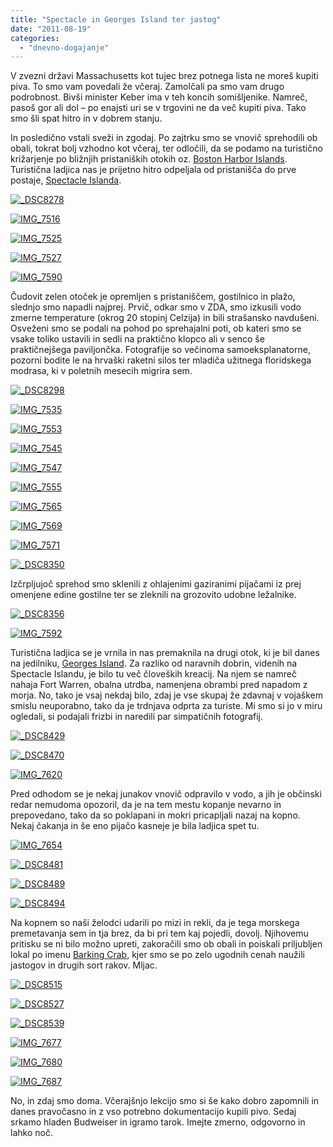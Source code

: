 ```yaml
---
title: "Spectacle in Georges Island ter jastog"
date: "2011-08-19"
categories:
  - "dnevno-dogajanje"
---
```


V zvezni državi Massachusetts kot tujec brez potnega lista ne moreš kupiti piva. To smo vam povedali že včeraj. Zamolčali pa smo vam drugo podrobnost. Bivši minister Keber ima v teh koncih somišljenike. Namreč, pasoš gor ali dol – po enajsti uri se v trgovini ne da več kupiti piva. Tako smo šli spat hitro in v dobrem stanju.

In posledično vstali sveži in zgodaj. Po zajtrku smo se vnovič sprehodili ob obali, tokrat bolj vzhodno kot včeraj, ter odločili, da se podamo na turistično križarjenje po bližnjih pristaniških otokih oz. [Boston Harbor Islands](http://en.wikipedia.org/wiki/Boston_Harbor_Islands_National_Recreation_Area). Turistična ladjica nas je prijetno hitro odpeljala od pristanišča do prve postaje, [Spectacle Islanda](http://en.wikipedia.org/wiki/Spectacle_Island_\(Massachusetts\)).

[![_DSC8278](/images/amerika/dsc8278.jpg "_DSC8278")](/images/amerika/dsc8278.jpg)

[![IMG_7516](/images/amerika/img_7516.jpg "IMG_7516")](/images/amerika/img_7516.jpg)

[![IMG_7525](/images/amerika/img_7525.jpg "IMG_7525")](/images/amerika/img_7525.jpg)

[![IMG_7527](/images/amerika/img_7527.jpg "IMG_7527")](/images/amerika/img_7527.jpg)

[![IMG_7590](/images/amerika/img_7590.jpg "IMG_7590")](/images/amerika/img_7590.jpg)

Čudovit zelen otoček je opremljen s pristaniščem, gostilnico in plažo, slednjo smo napadli najprej. Prvič, odkar smo v ZDA, smo izkusili vodo zmerne temperature (okrog 20 stopinj Celzija) in bili strašansko navdušeni. Osveženi smo se podali na pohod po sprehajalni poti, ob kateri smo se vsake toliko ustavili in sedli na praktično klopco ali v senco še praktičnejšega paviljončka. Fotografije so večinoma samoeksplanatorne, pozorni bodite le na hrvaški raketni silos ter mladiča užitnega floridskega modrasa, ki v poletnih mesecih migrira sem.

[![_DSC8298](/images/amerika/dsc8298.jpg "_DSC8298")](/images/amerika/dsc8298.jpg)

[![IMG_7535](/images/amerika/img_7535.jpg "IMG_7535")](/images/amerika/img_7535.jpg)

[![IMG_7553](/images/amerika/img_7553.jpg "IMG_7553")](/images/amerika/img_7553.jpg)

[![IMG_7545](/images/amerika/img_7545.jpg "IMG_7545")](/images/amerika/img_7545.jpg)

[![IMG_7547](/images/amerika/img_7547.jpg "IMG_7547")](/images/amerika/img_7547.jpg)

[![IMG_7555](/images/amerika/img_7555.jpg "IMG_7555")](/images/amerika/img_7555.jpg)

[![IMG_7565](/images/amerika/img_7565.jpg "IMG_7565")](/images/amerika/img_7565.jpg)

[![IMG_7569](/images/amerika/img_7569.jpg "IMG_7569")](/images/amerika/img_7569.jpg)

[![IMG_7571](/images/amerika/img_7571.jpg "IMG_7571")](/images/amerika/img_7571.jpg)

[![_DSC8350](/images/amerika/dsc8350.jpg "_DSC8350")](/images/amerika/dsc8350.jpg)

Izčrpljujoč sprehod smo sklenili z ohlajenimi gaziranimi pijačami iz prej omenjene edine gostilne ter se zleknili na grozovito udobne ležalnike.

[![_DSC8356](/images/amerika/dsc8356.jpg "_DSC8356")](/images/amerika/dsc8356.jpg)

[![IMG_7592](/images/amerika/img_7592.jpg "IMG_7592")](/images/amerika/img_7592.jpg)

Turistična ladjica se je vrnila in nas premaknila na drugi otok, ki je bil danes na jedilniku, [Georges Island](http://en.wikipedia.org/wiki/Georges_Island_\(Massachusetts\)). Za razliko od naravnih dobrin, videnih na Spectacle Islandu, je bilo tu več človeških kreacij. Na njem se namreč nahaja Fort Warren, obalna utrdba, namenjena obrambi pred napadom z morja. No, tako je vsaj nekdaj bilo, zdaj je vse skupaj že zdavnaj v vojaškem smislu neuporabno, tako da je trdnjava odprta za turiste. Mi smo si jo v miru ogledali, si podajali frizbi in naredili par simpatičnih fotografij.

[![_DSC8429](/images/amerika/dsc8429.jpg "_DSC8429")](/images/amerika/dsc8429.jpg)

[![_DSC8470](/images/amerika/dsc8470.jpg "_DSC8470")](/images/amerika/dsc8470.jpg)

[![IMG_7620](/images/amerika/img_7620.jpg "IMG_7620")](/images/amerika/img_7620.jpg)

Pred odhodom se je nekaj junakov vnovič odpravilo v vodo, a jih je občinski redar nemudoma opozoril, da je na tem mestu kopanje nevarno in prepovedano, tako da so poklapani in mokri pricapljali nazaj na kopno. Nekaj čakanja in še eno pijačo kasneje je bila ladjica spet tu.

[![IMG_7654](/images/amerika/img_7654.jpg "IMG_7654")](/images/amerika/img_7654.jpg)

[![_DSC8481](/images/amerika/dsc8481.jpg "_DSC8481")](/images/amerika/dsc8481.jpg)

[![_DSC8489](/images/amerika/dsc8489.jpg "_DSC8489")](/images/amerika/dsc8489.jpg)

[![_DSC8494](/images/amerika/dsc8494.jpg "_DSC8494")](/images/amerika/dsc8494.jpg)

Na kopnem so naši želodci udarili po mizi in rekli, da je tega morskega premetavanja sem in tja brez, da bi pri tem kaj pojedli, dovolj. Njihovemu pritisku se ni bilo možno upreti, zakoračili smo ob obali in poiskali priljubljen lokal po imenu [Barking Crab](http://www.barkingcrab.com/), kjer smo se po zelo ugodnih cenah naužili jastogov in drugih sort rakov. Mljac.

[![_DSC8515](/images/amerika/dsc8515.jpg "_DSC8515")](/images/amerika/dsc8515.jpg)

[![_DSC8527](/images/amerika/dsc8527.jpg "_DSC8527")](/images/amerika/dsc8527.jpg)

[![_DSC8539](/images/amerika/dsc8539.jpg "_DSC8539")](/images/amerika/dsc8539.jpg)

[![IMG_7677](/images/amerika/img_7677.jpg "IMG_7677")](/images/amerika/img_7677.jpg)

[![IMG_7680](/images/amerika/img_7680.jpg "IMG_7680")](/images/amerika/img_7680.jpg)

[![IMG_7687](/images/amerika/img_7687.jpg "IMG_7687")](/images/amerika/img_7687.jpg)

No, in zdaj smo doma. Včerajšnjo lekcijo smo si še kako dobro zapomnili in danes pravočasno in z vso potrebno dokumentacijo kupili pivo. Sedaj srkamo hladen Budweiser in igramo tarok. Imejte zmerno, odgovorno in lahko noč.
